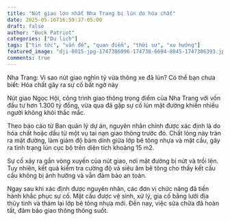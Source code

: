 ```yaml
---
title: "Nút giao lớn nhất Nha Trang bị lún do hóa chất"
date: 2025-05-16T16:59:37-05:00
draft: false
author: "Buck Patriot"
categories: ["Du lịch"]
tags: ["tin tức", "vấn đề", "quan điểm", "thời sự", "xu hướng"]
featured_image: "dji-0015-jpg-1747386096-174738-6694-8045-1747386393.jpg"
comments: true
---
```


Nha Trang: Vì sao nút giao nghìn tỷ vừa thông xe đã lún?
Có thể bạn chưa biết: Hóa chất gây ra sự cố bất ngờ này

Nút giao Ngọc Hội, công trình giao thông trọng điểm của Nha Trang với vốn đầu tư hơn 1.300 tỷ đồng, vừa qua đã gặp sự cố lún mặt đường khiến nhiều người không khỏi thắc mắc.

Theo báo cáo từ Ban quản lý dự án, nguyên nhân chính được xác định là do hóa chất hoặc dầu từ một vụ tai nạn giao thông trước đó. Chất lỏng này tràn ra mặt đường, làm giảm độ bám dính giữa lớp bê tông nhựa và mặt cầu, gây ra tình trạng lún cục bộ trên diện tích khoảng 15 m2.

Sự cố xảy ra gần vòng xuyến của nút giao, nơi mặt đường bị nứt và trồi lên. Tuy nhiên, kết quả kiểm tra cường độ và siêu âm bê tông cho thấy kết cấu cầu không bị ảnh hưởng và vẫn đảm bảo an toàn.

Ngay sau khi xác định được nguyên nhân, các đơn vị chức năng đã tiến hành khắc phục sự cố. Mặt cầu được vệ sinh, xử lý, gia cố bằng lưới địa thủy tinh và thảm lại lớp bê tông nhựa mới. Đến nay, việc sửa chữa đã hoàn tất, đảm bảo giao thông thông suốt.